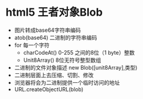 # html5 王者对象Blob


- 图片转成base64字符串编码
- atob(base64) 二进制的字符串编码
- for 每一个字符
  - charCodeAt() 0-255 之间的8位（1 byte）整数
  - Unit8Array() 8位无符号整型数组
- 二进制的文件对象描述 new Blob([unit8Array],类型)
- 二进制层面上去压缩、切割、修改
- 浏览器将会为二进制提供一个临时访问的地址
- URL.createObjectURL(blob)